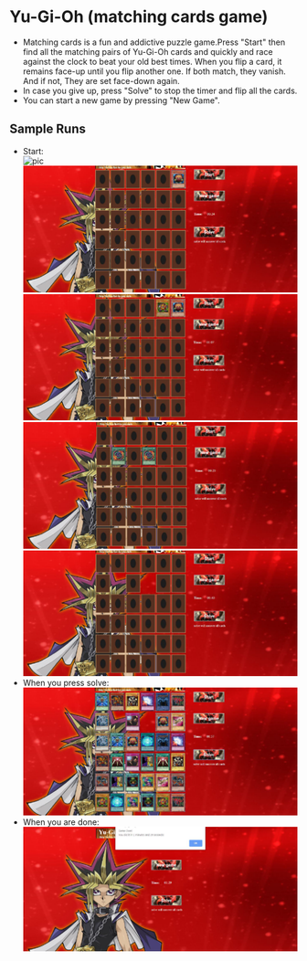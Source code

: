 # Yu-Gi-Oh (matching cards game)  

- Matching cards is a fun and addictive puzzle game.Press "Start" then find all the matching pairs of Yu-Gi-Oh cards and quickly and race against the clock to beat your old best times. When you flip a card, it remains face-up until you flip another one. If both match, they vanish. And if not, They are set face-down again.  
- In case you give up, press "Solve" to stop the timer and flip all the cards.  
- You can start a new game by pressing "New Game".  

## Sample Runs  

- Start:  
![pic](https://github.com/AhmedAdelSalama/Yu-Gi-Oh_Game/res/main/picture1.png)  
![pic](res/picture2.png)  
![pic](res/picture3.png)  
![pic](res/picture4.png)  
![pic](res/picture5.png)  
- When you press solve:
![pic](res/picture6.png)  
- When you are done:
![pic](res/picture7.png)  
